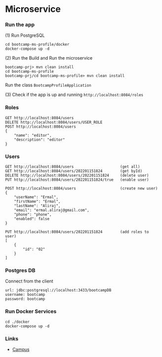 # Microservice


### Run the app

(1) Run PostgreSQL 
```
cd bootcamp-ms-profile/docker
docker-compose up -d
```

(2)  Run the Build and Run the microservice
```
bootcamp-prj> mvn clean install
cd bootcamp-ms-profile
bootcamp-prj/cd bootcamp-ms-profile> mvn clean install
```

Run the class  `BootcampProfileApplication`

(3) Check if the app is up and running `http://localhost:8084/roles`


### Roles
```
GET http://localhost:8084/users
DELETE http://localhost:8084/users/USER_ROLE
POST http://localhost:8084/users
{
    "name": "editor",
    "description": "editor"
}
```

### Users
```
GET http://localhost:8084/users                     (get all)
GET http://localhost:8084/users/202201151824        (get byId)
DELETE http://localhost:8084/users/202201151824     (delete user)
PUT http://localhost:8084/users/202201151824/true   (enable user)

POST http://localhost:8084/users                    (create new user)
{
    "userName": "Ermal",
    "firstName": "Ermal",
    "lastName": "Aliraj",
    "email": "ermal.aliraj@gmail.com",
    "phone": "phone",
    "enabled": false
}

PUT http://localhost:8084/users/202201151824        (add roles to user)
[
    {
        "id": "02"
    }
]
```

### Postgres DB

Connect from the client
```
url: jdbc:postgresql://localhost:3433/bootcampDB
username: bootcamp
password: bootcamp
```

### Run Docker Services
```
cd ./docker
docker-compose up -d
```


### Links
- [Campus](https://github.com/ermalaliraj/campus)